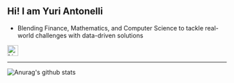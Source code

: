 ## Hi! I am Yuri Antonelli
- Blending Finance, Mathematics, and Computer Science to tackle real-world challenges with data-driven solutions

[<img alt="LinkedIn | yuri-antonelli" height="25px" src="https://img.shields.io/badge/LinkedIn-0077B5?style=for-the-badge&logo=linkedin&logoColor=white">][linkedin]

***

![Anurag's github stats](https://github-readme-stats.vercel.app/api?username=YuriAntonelli&hide=contribs,prs&count_private=true&show_icons=true&theme=tokyonight)

[linkedin]: https://www.linkedin.com/in/yuri-antonelli/

<!---
YuriAntonelli/YuriAntonelli is a ✨ special ✨ repository because its `README.md` (this file) appears on your GitHub profile.
You can click the Preview link to take a look at your changes.
--->
